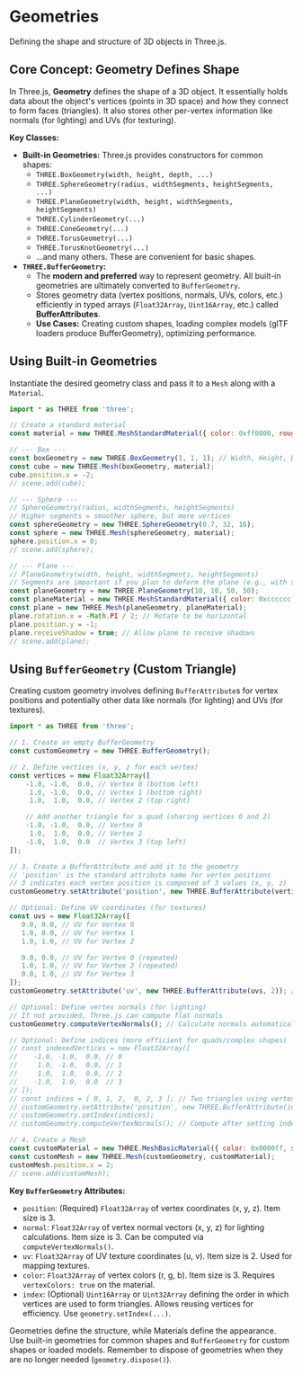 # Geometries

Defining the shape and structure of 3D objects in Three.js.

## Core Concept: Geometry Defines Shape

In Three.js, **Geometry** defines the shape of a 3D object. It essentially holds data about the object's vertices (points in 3D space) and how they connect to form faces (triangles). It also stores other per-vertex information like normals (for lighting) and UVs (for texturing).

**Key Classes:**

*   **Built-in Geometries:** Three.js provides constructors for common shapes:
    *   `THREE.BoxGeometry(width, height, depth, ...)`
    *   `THREE.SphereGeometry(radius, widthSegments, heightSegments, ...)`
    *   `THREE.PlaneGeometry(width, height, widthSegments, heightSegments)`
    *   `THREE.CylinderGeometry(...)`
    *   `THREE.ConeGeometry(...)`
    *   `THREE.TorusGeometry(...)`
    *   `THREE.TorusKnotGeometry(...)`
    *   ...and many others. These are convenient for basic shapes.
*   **`THREE.BufferGeometry`:**
    *   The **modern and preferred** way to represent geometry. All built-in geometries are ultimately converted to `BufferGeometry`.
    *   Stores geometry data (vertex positions, normals, UVs, colors, etc.) efficiently in typed arrays (`Float32Array`, `Uint16Array`, etc.) called **BufferAttributes**.
    *   **Use Cases:** Creating custom shapes, loading complex models (glTF loaders produce BufferGeometry), optimizing performance.

## Using Built-in Geometries

Instantiate the desired geometry class and pass it to a `Mesh` along with a `Material`.

```javascript
import * as THREE from 'three';

// Create a standard material
const material = new THREE.MeshStandardMaterial({ color: 0xff0000, roughness: 0.5 });

// --- Box ---
const boxGeometry = new THREE.BoxGeometry(1, 1, 1); // Width, Height, Depth
const cube = new THREE.Mesh(boxGeometry, material);
cube.position.x = -2;
// scene.add(cube);

// --- Sphere ---
// SphereGeometry(radius, widthSegments, heightSegments)
// Higher segments = smoother sphere, but more vertices
const sphereGeometry = new THREE.SphereGeometry(0.7, 32, 16);
const sphere = new THREE.Mesh(sphereGeometry, material);
sphere.position.x = 0;
// scene.add(sphere);

// --- Plane ---
// PlaneGeometry(width, height, widthSegments, heightSegments)
// Segments are important if you plan to deform the plane (e.g., with shaders or displacement maps)
const planeGeometry = new THREE.PlaneGeometry(10, 10, 50, 50);
const planeMaterial = new THREE.MeshStandardMaterial({ color: 0xcccccc, side: THREE.DoubleSide }); // Use DoubleSide for planes
const plane = new THREE.Mesh(planeGeometry, planeMaterial);
plane.rotation.x = -Math.PI / 2; // Rotate to be horizontal
plane.position.y = -1;
plane.receiveShadow = true; // Allow plane to receive shadows
// scene.add(plane);
```

## Using `BufferGeometry` (Custom Triangle)

Creating custom geometry involves defining `BufferAttribute`s for vertex positions and potentially other data like normals (for lighting) and UVs (for textures).

```javascript
import * as THREE from 'three';

// 1. Create an empty BufferGeometry
const customGeometry = new THREE.BufferGeometry();

// 2. Define vertices (x, y, z for each vertex)
const vertices = new Float32Array([
	-1.0, -1.0,  0.0, // Vertex 0 (bottom left)
	 1.0, -1.0,  0.0, // Vertex 1 (bottom right)
	 1.0,  1.0,  0.0, // Vertex 2 (top right)

    // Add another triangle for a quad (sharing vertices 0 and 2)
    -1.0, -1.0,  0.0, // Vertex 0
     1.0,  1.0,  0.0, // Vertex 2
    -1.0,  1.0,  0.0  // Vertex 3 (top left)
]);

// 3. Create a BufferAttribute and add it to the geometry
// 'position' is the standard attribute name for vertex positions
// 3 indicates each vertex position is composed of 3 values (x, y, z)
customGeometry.setAttribute('position', new THREE.BufferAttribute(vertices, 3));

// Optional: Define UV coordinates (for textures)
const uvs = new Float32Array([
   0.0, 0.0, // UV for Vertex 0
   1.0, 0.0, // UV for Vertex 1
   1.0, 1.0, // UV for Vertex 2

   0.0, 0.0, // UV for Vertex 0 (repeated)
   1.0, 1.0, // UV for Vertex 2 (repeated)
   0.0, 1.0, // UV for Vertex 3
]);
customGeometry.setAttribute('uv', new THREE.BufferAttribute(uvs, 2)); // 2 values per UV (u, v)

// Optional: Define vertex normals (for lighting)
// If not provided, Three.js can compute flat normals
customGeometry.computeVertexNormals(); // Calculate normals automatically

// Optional: Define indices (more efficient for quads/complex shapes)
// const indexedVertices = new Float32Array([
//    -1.0, -1.0,  0.0, // 0
//     1.0, -1.0,  0.0, // 1
//     1.0,  1.0,  0.0, // 2
//    -1.0,  1.0,  0.0  // 3
// ]);
// const indices = [ 0, 1, 2,  0, 2, 3 ]; // Two triangles using vertex indices
// customGeometry.setAttribute('position', new THREE.BufferAttribute(indexedVertices, 3));
// customGeometry.setIndex(indices);
// customGeometry.computeVertexNormals(); // Compute after setting index

// 4. Create a Mesh
const customMaterial = new THREE.MeshBasicMaterial({ color: 0x0000ff, side: THREE.DoubleSide, wireframe: true });
const customMesh = new THREE.Mesh(customGeometry, customMaterial);
customMesh.position.x = 2;
// scene.add(customMesh);
```

**Key `BufferGeometry` Attributes:**

*   `position`: (Required) `Float32Array` of vertex coordinates (x, y, z). Item size is 3.
*   `normal`: `Float32Array` of vertex normal vectors (x, y, z) for lighting calculations. Item size is 3. Can be computed via `computeVertexNormals()`.
*   `uv`: `Float32Array` of UV texture coordinates (u, v). Item size is 2. Used for mapping textures.
*   `color`: `Float32Array` of vertex colors (r, g, b). Item size is 3. Requires `vertexColors: true` on the material.
*   `index`: (Optional) `Uint16Array` or `Uint32Array` defining the order in which vertices are used to form triangles. Allows reusing vertices for efficiency. Use `geometry.setIndex(...)`.

Geometries define the structure, while Materials define the appearance. Use built-in geometries for common shapes and `BufferGeometry` for custom shapes or loaded models. Remember to dispose of geometries when they are no longer needed (`geometry.dispose()`).